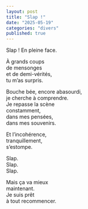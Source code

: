 ```yaml
---
layout: post
title: "Slap !"
date: "2025-05-19"
categories: "divers"
published: true
---
```


Slap ! En pleine face.  

À grands coups  
de mensonges  
et de demi-vérités,  
tu m’as surpris.  

Bouche bée,
encore abasourdi,  
je cherche à comprendre.  
Je repasse la scène  
constamment,  
dans mes pensées,  
dans mes souvenirs.  

Et l’incohérence,  
tranquillement,  
s’estompe.  

Slap.  
Slap.  
Slap.  

Mais ça va mieux  
maintenant.  
Je suis prêt  
à tout recommencer.  
